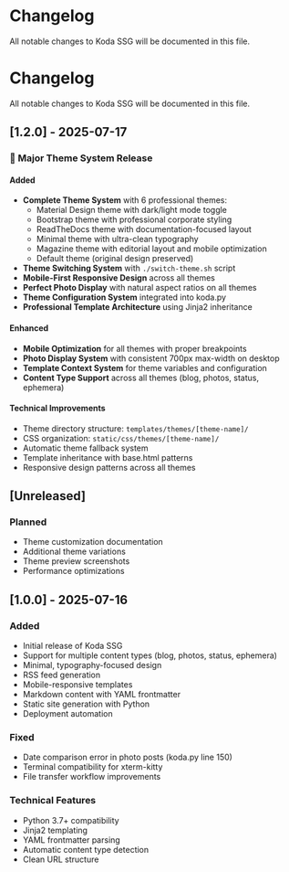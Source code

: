 # Changelog

All notable changes to Koda SSG will be documented in this file.

# Changelog

All notable changes to Koda SSG will be documented in this file.

## [1.2.0] - 2025-07-17

### 🎨 Major Theme System Release

#### Added
- **Complete Theme System** with 6 professional themes:
  - Material Design theme with dark/light mode toggle
  - Bootstrap theme with professional corporate styling
  - ReadTheDocs theme with documentation-focused layout
  - Minimal theme with ultra-clean typography
  - Magazine theme with editorial layout and mobile optimization
  - Default theme (original design preserved)
- **Theme Switching System** with `./switch-theme.sh` script
- **Mobile-First Responsive Design** across all themes
- **Perfect Photo Display** with natural aspect ratios on all themes
- **Theme Configuration System** integrated into koda.py
- **Professional Template Architecture** using Jinja2 inheritance

#### Enhanced
- **Mobile Optimization** for all themes with proper breakpoints
- **Photo Display System** with consistent 700px max-width on desktop
- **Template Context System** for theme variables and configuration
- **Content Type Support** across all themes (blog, photos, status, ephemera)

#### Technical Improvements
- Theme directory structure: `templates/themes/[theme-name]/`
- CSS organization: `static/css/themes/[theme-name]/`
- Automatic theme fallback system
- Template inheritance with base.html patterns
- Responsive design patterns across all themes

## [Unreleased]

### Planned
- Theme customization documentation
- Additional theme variations
- Theme preview screenshots
- Performance optimizations

## [1.0.0] - 2025-07-16

### Added
- Initial release of Koda SSG
- Support for multiple content types (blog, photos, status, ephemera)
- Minimal, typography-focused design
- RSS feed generation
- Mobile-responsive templates
- Markdown content with YAML frontmatter
- Static site generation with Python
- Deployment automation

### Fixed
- Date comparison error in photo posts (koda.py line 150)
- Terminal compatibility for xterm-kitty
- File transfer workflow improvements

### Technical Features
- Python 3.7+ compatibility
- Jinja2 templating
- YAML frontmatter parsing
- Automatic content type detection
- Clean URL structure
